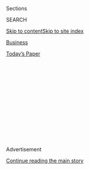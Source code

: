 <div id="app">

<div>

<div>

<div>

<div class="NYTAppHideMasthead css-1q2w90k e1suatyy0">

<div class="section css-ui9rw0 e1suatyy2">

<div class="css-eph4ug er09x8g0">

<div class="css-6n7j50">

</div>

<span class="css-1dv1kvn">Sections</span>

<div class="css-10488qs">

<span class="css-1dv1kvn">SEARCH</span>

</div>

[Skip to content](#site-content)[Skip to site
index](#site-index)

</div>

<div id="masthead-section-label" class="css-1wr3we4 eaxe0e00">

[Business](https://www.nytimes.com/section/business)

</div>

<div class="css-10698na e1huz5gh0">

</div>

</div>

<div id="masthead-bar-one" class="section hasLinks css-15hmgas e1csuq9d3">

<div class="css-uqyvli e1csuq9d0">

</div>

<div class="css-1uqjmks e1csuq9d1">

</div>

<div class="css-9e9ivx">

[](https://myaccount.nytimes.com/auth/login?response_type=cookie&client_id=vi)

</div>

<div class="css-1bvtpon e1csuq9d2">

[Today’s
Paper](https://www.nytimes.com/section/todayspaper)

</div>

</div>

</div>

</div>

<div data-aria-hidden="false">

<div id="site-content" data-role="main">

<div>

<div class="css-1aor85t" style="opacity:0.000000001;z-index:-1;visibility:hidden">

<div class="css-1hqnpie">

<div class="css-epjblv">

<span class="css-17xtcya">[Business](/section/business)</span><span class="css-x15j1o">|</span><span class="css-fwqvlz">Google
Faces European Inquiry Into Fitbit
Acquisition</span>

</div>

<div class="css-k008qs">

<div class="css-1iwv8en">

<span class="css-18z7m18"></span>

<div>

</div>

</div>

<span class="css-1n6z4y">https://nyti.ms/2XpxOek</span>

<div class="css-1705lsu">

<div class="css-4xjgmj">

<div class="css-4skfbu" data-role="toolbar" data-aria-label="Social Media Share buttons, Save button, and Comments Panel with current comment count" data-testid="share-tools">

  - 
  - 
  - 
  - 
    
    <div class="css-6n7j50">
    
    </div>

  - 

</div>

</div>

</div>

</div>

</div>

</div>

<div id="NYT_TOP_BANNER_REGION" class="css-13pd83m">

</div>

<div id="top-wrapper" class="css-1sy8kpn">

<div id="top-slug" class="css-l9onyx">

Advertisement

</div>

[Continue reading the main
story](#after-top)

<div class="ad top-wrapper" style="text-align:center;height:100%;display:block;min-height:250px">

<div id="top" class="place-ad" data-position="top" data-size-key="top">

</div>

</div>

<div id="after-top">

</div>

</div>

<div>

<div id="sponsor-wrapper" class="css-1hyfx7x">

<div id="sponsor-slug" class="css-19vbshk">

Supported by

</div>

[Continue reading the main
story](#after-sponsor)

<div id="sponsor" class="ad sponsor-wrapper" style="text-align:center;height:100%;display:block">

</div>

<div id="after-sponsor">

</div>

</div>

<div class="css-186x18t">

</div>

<div class="css-1vkm6nb ehdk2mb0">

# Google Faces European Inquiry Into Fitbit Acquisition

</div>

Authorities are investigating how Google will use health and wellness
data collected from Fitbit’s fitness tracking devices.

<div class="css-18e8msd">

<div class="css-vp77d3 epjyd6m0">

<div class="css-1baulvz">

By [<span class="css-1baulvz last-byline" itemprop="name">Adam
Satariano</span>](https://www.nytimes.com/by/adam-satariano)

</div>

</div>

  - Aug. 4, 2020, <span class="css-epvm6">12:33 p.m.
    ET</span>

  - 
    
    <div class="css-4xjgmj">
    
    <div class="css-d8bdto" data-role="toolbar" data-aria-label="Social Media Share buttons, Save button, and Comments Panel with current comment count" data-testid="share-tools">
    
      - 
      - 
      - 
      - 
        
        <div class="css-6n7j50">
        
        </div>
    
      - 
    
    </div>
    
    </div>

</div>

</div>

<div class="section meteredContent css-1r7ky0e" name="articleBody" itemprop="articleBody">

<div class="css-1fanzo5 StoryBodyCompanionColumn">

<div class="css-53u6y8">

LONDON — European Union authorities on Tuesday announced an
investigation into [Google’s $2.1 billion
purchase](https://www.nytimes.com/2019/11/01/technology/google-fitbit.html)
of the fitness-tracking company Fitbit, raising alarms about the health
data the internet giant would be acquiring as part of the deal.

The inquiry shows the increased scrutiny Google and other large
technology companies are facing from regulators in Europe and the United
States about their growing dominance of the digital economy. Officials
have raised concerns that the biggest tech platforms buy smaller
companies to solidify their dominance and limit competition.

Margrethe Vestager, the European Commission’s top antitrust regulator,
said a preliminary investigation of the Fitbit deal had raised concerns
about how Google would use data collected from Fitbit for its online
advertising services, a market where Google is already dominant. The
health and fitness data could be used to more narrowly target ads, she
said.

“By increasing the data advantage of Google in the personalization of
the ads it serves via its search engine and displays on other internet
pages, it would be more difficult for rivals to match Google’s online
advertising services,” the commission said in a [statement announcing
the
investigation](https://ec.europa.eu/commission/presscorner/detail/en/ip_20_1446).

</div>

</div>

<div class="css-1fanzo5 StoryBodyCompanionColumn">

<div class="css-53u6y8">

The commission, the executive body of the European Union, said the
investigation would be completed by Dec. 9.

Google defended the acquisition, saying it competes with companies like
Apple, Samsung and Garmin that offer fitness tracking devices.

“This deal is about devices, not data,” Rick Osterloh, senior vice
president for devices and services, [said in a blog
post](https://blog.google/around-the-globe/google-europe/update-fitbit/).
The company said it would not use Fitbit health and wellness data for
advertising services and offered to make a legally binding commitment to
the commission to limit its use of the data.

Google said last year that it was buying Fitbit to gain a foothold in
the market for wearable devices. One of the earliest companies in the
segment, Fitbit helped popularize the goal of logging 10,000 steps a
day. More recently, the San Francisco-based company has faced stiff
competition from Apple and other makers of so-called smartwatches that
blend some of the functionality of a smartphone with tracking of fitness
activity.

Acquiring Fitbit would give Google another brand of hardware products.
In recent years, the tech giant has introduced a series of Pixel
smartphones and home appliances like its Nest thermostats and security
cameras. On Tuesday, Google also announced that it was buying a $450
million stake in the [home alarm company
ADT](https://www.globenewswire.com/news-release/2020/08/03/2071540/0/en/ADT-and-Google-Partner-To-Create-Leading-Smart-Home-Security-Offering.html).

</div>

</div>

<div class="css-1fanzo5 StoryBodyCompanionColumn">

<div class="css-53u6y8">

The Fitbit deal had been expected to face government scrutiny as
regulators look more closely at tech-industry acquisitions. In
hindsight, many regulators view approval of past deals like Facebook’s
acquisitions of Instagram and WhatsApp, or Google’s purchase of the
online advertising platform DoubleClick, as having undermined
competition in the market.

The European investigation adds to the regulatory challenges facing
Google.

Last week, Sundar Pichai, the chief executive of Google’s parent
company, Alphabet, was grilled by members of Congress over the company’s
business practices, along with the top executives from Amazon, Apple and
Facebook. Google is facing [a possible antitrust
suit](https://www.nytimes.com/2020/06/25/technology/barr-google-investigation.html)
from the Justice Department, along with an investigation from a
collection of state attorneys general.

Google has long been a target of the European Union. From 2017 to 2019,
Ms. Vestager’s office issued fines totaling roughly 8.25 billion euros,
or about $9.7 billion, in three separate cases related to its online
shopping service, Android mobile software and online advertising
business. The penalties are now under appeal.

The European Consumer Organization, a Brussels-based group pushing for
more oversight of the tech industry, cheered the Fitbit investigation.

“This takeover is likely to be a worrying game changer not only for how
consumers interact with the online world but also for how their health
data is used,” Monique Goyens, the group’s director general, said in a
statement. “It is hugely important that the E.U. carries out this
in-depth examination because wearable devices like Fitbit’s could in
future give companies details of essentially everything consumers do
24/7.”

</div>

</div>

</div>

<div>

</div>

<div>

</div>

<div>

</div>

<div>

<div id="bottom-wrapper" class="css-1ede5it">

<div id="bottom-slug" class="css-l9onyx">

Advertisement

</div>

[Continue reading the main
story](#after-bottom)

<div id="bottom" class="ad bottom-wrapper" style="text-align:center;height:100%;display:block;min-height:90px">

</div>

<div id="after-bottom">

</div>

</div>

</div>

</div>

</div>

## Site Index

<div>

</div>

## Site Information Navigation

  - [© <span>2020</span> <span>The New York Times
    Company</span>](https://help.nytimes.com/hc/en-us/articles/115014792127-Copyright-notice)

<!-- end list -->

  - [NYTCo](https://www.nytco.com/)
  - [Contact
    Us](https://help.nytimes.com/hc/en-us/articles/115015385887-Contact-Us)
  - [Work with us](https://www.nytco.com/careers/)
  - [Advertise](https://nytmediakit.com/)
  - [T Brand Studio](http://www.tbrandstudio.com/)
  - [Your Ad
    Choices](https://www.nytimes.com/privacy/cookie-policy#how-do-i-manage-trackers)
  - [Privacy](https://www.nytimes.com/privacy)
  - [Terms of
    Service](https://help.nytimes.com/hc/en-us/articles/115014893428-Terms-of-service)
  - [Terms of
    Sale](https://help.nytimes.com/hc/en-us/articles/115014893968-Terms-of-sale)
  - [Site
    Map](https://spiderbites.nytimes.com)
  - [Help](https://help.nytimes.com/hc/en-us)
  - [Subscriptions](https://www.nytimes.com/subscription?campaignId=37WXW)

</div>

</div>

</div>

</div>
